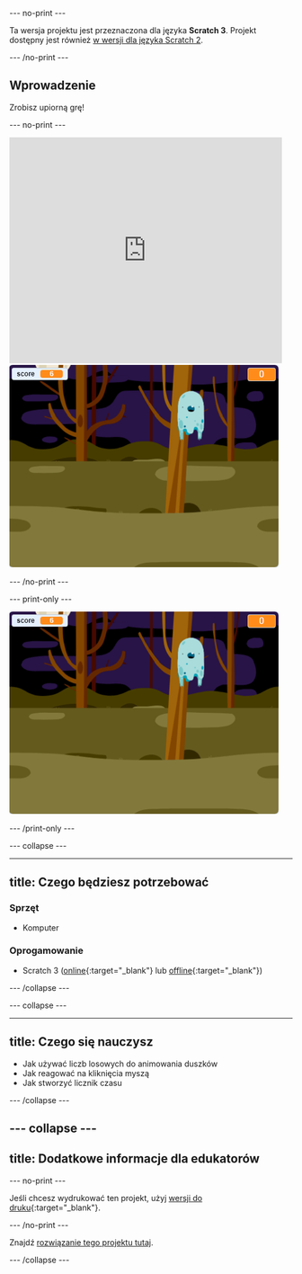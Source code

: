 \--- no-print \---

Ta wersja projektu jest przeznaczona dla języka **Scratch 3**. Projekt dostępny jest również [w wersji dla języka Scratch 2](https://projects.raspberrypi.org/en/projects/ghostbusters-scratch2).

\--- /no-print \---

## Wprowadzenie

Zrobisz upiorną grę!

\--- no-print \---

<div class="scratch-preview">
  <iframe allowtransparency="true" width="485" height="402" src="https://scratch.mit.edu/projects/embed/276874679/?autostart=false" frameborder="0" scrolling="no"></iframe>
  <img src="images/showcase-static.png">
</div>

\--- /no-print \---

\--- print-only \---

![showcase](images/showcase-static.png)

\--- /print-only \---

\--- collapse \---

* * *

## title: Czego będziesz potrzebować

### Sprzęt

+ Komputer

### Oprogamowanie

+ Scratch 3 ([online](http://rpf.io/scratchon){:target="_blank"} lub [offline](http://rpf.io/scratchoff){:target="_blank"})

\--- /collapse \---

\--- collapse \---

* * *

## title: Czego się nauczysz

+ Jak używać liczb losowych do animowania duszków
+ Jak reagować na kliknięcia myszą
+ Jak stworzyć licznik czasu

\--- /collapse \---

## \--- collapse \---

## title: Dodatkowe informacje dla edukatorów

\--- no-print \---

Jeśli chcesz wydrukować ten projekt, użyj [wersji do druku](https://projects.raspberrypi.org/en/projects/ghostbusters/print){:target="_blank"}.

\--- /no-print \---

Znajdź [rozwiązanie tego projektu tutaj](http://rpf.io/p/en/ghostbusters-get).

\--- /collapse \---